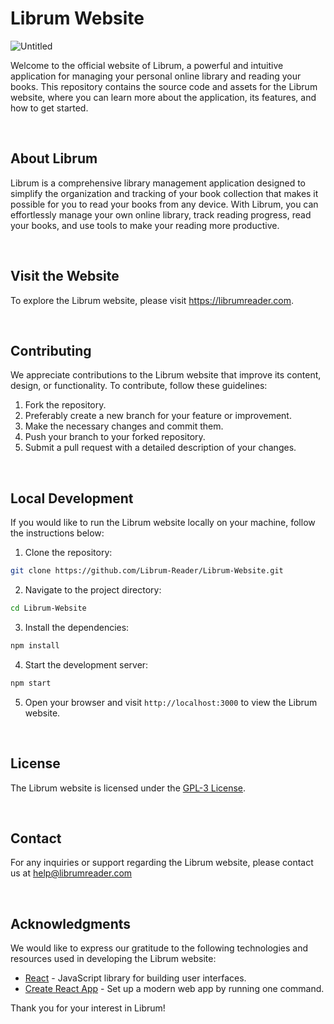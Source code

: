 # Librum Website

![Untitled](https://github.com/Librum-Reader/Librum-Website/assets/69865187/ecb5e40d-dd60-4cd5-baff-54904da39dfe)


Welcome to the official website of Librum, a powerful and intuitive application for managing your personal online library and reading your books. This repository contains the source code and assets for the Librum website, where you can learn more about the application, its features, and how to get started.

<br>

## About Librum

Librum is a comprehensive library management application designed to simplify the organization and tracking of your book collection that makes it possible for you to read your books from any device. With Librum, you can effortlessly manage your own online library, track reading progress, read your books, and use tools to make your reading more productive.

<br>

## Visit the Website

To explore the Librum website, please visit https://librumreader.com.

<br>

## Contributing

We appreciate contributions to the Librum website that improve its content, design, or functionality. To contribute, follow these guidelines:

1. Fork the repository.
2. Preferably create a new branch for your feature or improvement.
3. Make the necessary changes and commit them.
4. Push your branch to your forked repository.
5. Submit a pull request with a detailed description of your changes.

<br>

## Local Development

If you would like to run the Librum website locally on your machine, follow the instructions below:

1. Clone the repository:
```bash
git clone https://github.com/Librum-Reader/Librum-Website.git
```

2. Navigate to the project directory:
```bash
cd Librum-Website
```

3. Install the dependencies:
```bash
npm install
```

4. Start the development server:
```bash
npm start
```

5. Open your browser and visit `http://localhost:3000` to view the Librum website.

<br>

## License

The Librum website is licensed under the [GPL-3 License](LICENSE).

<br>

## Contact

For any inquiries or support regarding the Librum website, please contact us at help@librumreader.com

<br>

## Acknowledgments

We would like to express our gratitude to the following technologies and resources used in developing the Librum website:

- [React](https://reactjs.org) - JavaScript library for building user interfaces.
- [Create React App](https://create-react-app.dev) - Set up a modern web app by running one command.

Thank you for your interest in Librum!
